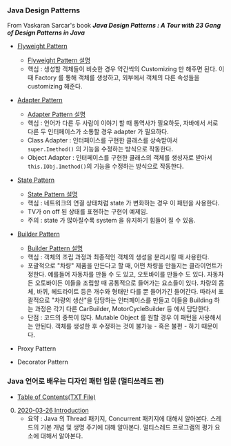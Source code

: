 ### Java Design Patterns 
From Vaskaran Sarcar's book ***Java Design Patterns : A Tour with 
23 Gang of Design Patterns in Java***

* [Flyweight Pattern](./src/flyweight)
    * [Flyweight Pattern 설명](./src/flyweight/flyweight-pattern.md)
    * 핵심 : 생성할 객체들이 비슷한 경우 약간씩의 Customizing 만 해주면 된다. 
    이 때 Factory 를 통해 객체를 생성하고, 외부에서 객체의 다른 속성들을 customizing 해준다.
    
* [Adapter Pattern](./src/adapter)
    * [Adapter Pattern 설명](./src/adapter/adapter-pattern.md)
    * 핵심 : 언어가 다른 두 사람이 이야기 할 때 통역사가 필요하듯, 자바에서 서로 다른 
    두 인터페이스가 소통할 경우 adapter 가 필요하다. 
    * Class Adapter : 인터페이스를 구현한 클래스를 상속받아서 `super.Imethod()` 의 기능을 
    수정하는 방식으로 작동한다. 
    * Object Adapter : 인터페이스를 구현한 클래스의 객체를 생성자로 받아서 `this.IObj.Imethod()`의 
    기능을 수정하는 방식으로 작동한다. 
    
* [State Pattern](./src/state)
    * [State Pattern 설명](./src/state/state-pattern.md)
    * 핵심 : 네트워크의 연결 상태처럼 state 가 변화하는 경우 이 패턴을 사용한다. 
    * TV가 on off 된 상태를 표현하는 구현이 예제임. 
    * 주의 : state 가 많아질수록 system 을 유지하기 힘들어 질 수 있음. 
    
* [Builder Pattern](./src/builder)
    * [Builder Pattern 설명](./src/builder/builder-pattern.md)
    * 핵심 : 객체의 조립 과정과 최종적인 객체의 생성을 분리시킬 때 사용한다. 
    * 포괄적으로 "차량" 제품을 만든다고 할 때, 어떤 차량을 만들지는 클라이언트가 정한다. 
    예를들어 자동차를 만들 수 도 있고, 오토바이를 만들수 도 있다. 자동차든 오토바이든 이들을 
    조립할 때 공통적으로 들어가는 요소들이 있다. 차량의 몸체, 바퀴, 헤드라이트 등은 개수와 형태만
    다를 뿐 들어가긴 들어간다. 따라서 포괄적으로 "차량의 생산"을 담당하는 인터페이스를 만들고 
    이들을 Building 하는 과정은 각기 다른 CarBuilder, MotorCycleBuilder 등 에서 담당한다. 
    * 단점 : 코드의 중복이 많다. Mutable Object 를 원할 경우 이 패턴을 사용해서는 안된다. 객체를 
    생성한 후 수정하는 것이 불가능 - 혹은 불편 - 하기 때문이다.
    
* Proxy Pattern 

* Decorator Pattern  
    
    
### Java 언어로 배우는 디자인 패턴 입문 (멀티쓰레드 편) 
* [Table of Contents(TXT File)](./src/multithread/table-of-contents.txt)
0. [2020-03-26 Introduction](./src/multithread/notes/1-java-threads.md)
    * 요약 : Java 의 Thread 패키지, Concurrent 패키지에 대해서 알아본다. 스레드의 기본 개념 및 생명 주기에 대해 알아본다. 
    멀티스레드 프로그램의 평가 요소에 대해서 알아본다. 